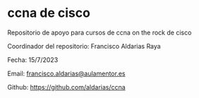 # ccna de cisco
Repositorio de apoyo para cursos de ccna on the rock de cisco

Coordinador del repositorio: Francisco Aldarias Raya

Fecha: 15/7/2023

Email: francisco.aldarias@aulamentor.es

Github: https://github.com/aldarias/ccna 
